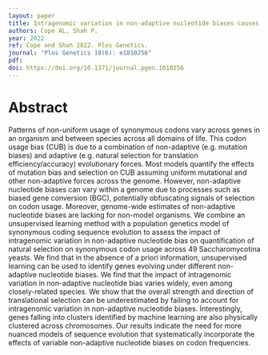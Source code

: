 ```yaml
---
layout: paper
title: Intragenomic variation in non-adaptive nucleotide biases causes underestimation of selection on synonymous codon usage
authors: Cope AL, Shah P.
year: 2022
ref: Cope and Shah 2022. Plos Genetics. 
journal: "Plos Genetics 18(6): e1010256"
pdf: 
doi: https://doi.org/10.1371/journal.pgen.1010256
---
```


# Abstract 

Patterns of non-uniform usage of synonymous codons vary across genes in an organism and between species across all domains of life. This codon usage bias (CUB) is due to a combination of non-adaptive (e.g. mutation biases) and adaptive (e.g. natural selection for translation efficiency/accuracy) evolutionary forces. Most models quantify the effects of mutation bias and selection on CUB assuming uniform mutational and other non-adaptive forces across the genome. However, non-adaptive nucleotide biases can vary within a genome due to processes such as biased gene conversion (BGC), potentially obfuscating signals of selection on codon usage. Moreover, genome-wide estimates of non-adaptive nucleotide biases are lacking for non-model organisms. We combine an unsupervised learning method with a population genetics model of synonymous coding sequence evolution to assess the impact of intragenomic variation in non-adaptive nucleotide bias on quantification of natural selection on synonymous codon usage across 49 Saccharomycotina yeasts. We find that in the absence of a priori information, unsupervised learning can be used to identify genes evolving under different non-adaptive nucleotide biases. We find that the impact of intragenomic variation in non-adaptive nucleotide bias varies widely, even among closely-related species. We show that the overall strength and direction of translational selection can be underestimated by failing to account for intragenomic variation in non-adaptive nucleotide biases. Interestingly, genes falling into clusters identified by machine learning are also physically clustered across chromosomes. Our results indicate the need for more nuanced models of sequence evolution that systematically incorporate the effects of variable non-adaptive nucleotide biases on codon frequencies.
